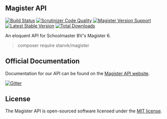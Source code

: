 ## Magister API
[![Build Status](https://scrutinizer-ci.com/g/Stanvk/Magister/badges/build.png?b=master)](https://scrutinizer-ci.com/g/Stanvk/Magister/build-status/master)
[![Scrutinizer Code Quality](https://scrutinizer-ci.com/g/Stanvk/Magister/badges/quality-score.png?b=master)](https://scrutinizer-ci.com/g/Stanvk/Magister/?branch=master)
[![Magister Version Support](https://img.shields.io/badge/Magister-6.1.7-brightgreen.svg)](https://packagist.org/packages/stanvk/magister)
[![Latest Stable Version](https://poser.pugx.org/stanvk/magister/v/stable.svg)](https://packagist.org/packages/stanvk/magister)
[![Total Downloads](https://poser.pugx.org/stanvk/magister/downloads)](https://packagist.org/packages/stanvk/magister)

An eloquent API for Schoolmaster BV's Magister 6.

> composer require stanvk/magister

## Official Documentation

Documentation for our API can be found on the [Magister API website](http://www.magister-api.nl).

[![Gitter](https://badges.gitter.im/Join%20Chat.svg)](https://gitter.im/Stanvk/Magister?utm_source=badge&utm_medium=badge&utm_campaign=pr-badge)


## License

The Magister API is open-sourced software licensed under the [MIT license](http://opensource.org/licenses/MIT).
